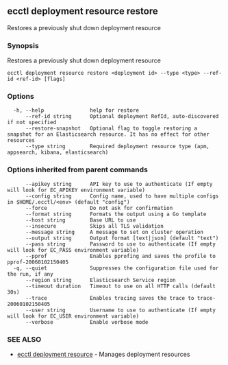 ## ecctl deployment resource restore

Restores a previously shut down deployment resource

### Synopsis

Restores a previously shut down deployment resource

```
ecctl deployment resource restore <deployment id> --type <type> --ref-id <ref-id> [flags]
```

### Options

```
  -h, --help               help for restore
      --ref-id string      Optional deployment RefId, auto-discovered if not specified
      --restore-snapshot   Optional flag to toggle restoring a snapshot for an Elasticsearch resource. It has no effect for other resources
      --type string        Required deployment resource type (apm, appsearch, kibana, elasticsearch)
```

### Options inherited from parent commands

```
      --apikey string      API key to use to authenticate (If empty will look for EC_APIKEY environment variable)
      --config string      Config name, used to have multiple configs in $HOME/.ecctl/<env> (default "config")
      --force              Do not ask for confirmation
      --format string      Formats the output using a Go template
      --host string        Base URL to use
      --insecure           Skips all TLS validation
      --message string     A message to set on cluster operation
      --output string      Output format [text|json] (default "text")
      --pass string        Password to use to authenticate (If empty will look for EC_PASS environment variable)
      --pprof              Enables pprofing and saves the profile to pprof-20060102150405
  -q, --quiet              Suppresses the configuration file used for the run, if any
      --region string      Elasticsearch Service region
      --timeout duration   Timeout to use on all HTTP calls (default 30s)
      --trace              Enables tracing saves the trace to trace-20060102150405
      --user string        Username to use to authenticate (If empty will look for EC_USER environment variable)
      --verbose            Enable verbose mode
```

### SEE ALSO

* [ecctl deployment resource](ecctl_deployment_resource.md)	 - Manages deployment resources

